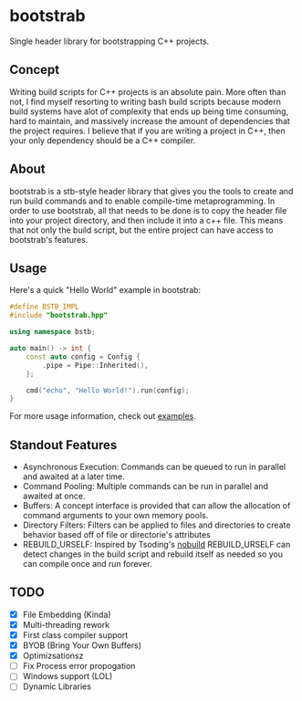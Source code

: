 # bootstrab

Single header library for bootstrapping C++ projects.

## Concept

Writing build scripts for C++ projects is an absolute pain. More often than not,
I find myself resorting to writing bash build scripts because modern build systems
have alot of complexity that ends up being time consuming, hard to maintain, and
massively increase the amount of dependencies that the project requires. I believe
that if you are writing a project in C++, then your only dependency should be a C++
compiler.

## About

bootstrab is a stb-style header library that gives you the tools to create and run
build commands and to enable compile-time metaprogramming. In order to use bootstrab,
all that needs to be done is to copy the header file into your project directory, and
then include it into a c++ file. This means that not only the build script, but the
entire project can have access to bootstrab's features.

## Usage

Here's a quick "Hello World" example in bootstrab:

```cpp
#define BSTB_IMPL 
#include "bootstrab.hpp"

using namespace bstb;

auto main() -> int {
    const auto config = Config {
        .pipe = Pipe::Inherited(),
    };

    cmd("echo", "Hello World!").run(config);
}

```

For more usage information, check out [examples](examples).

## Standout Features

- Asynchronous Execution: Commands can be queued to run in parallel and awaited at a later time.
- Command Pooling: Multiple commands can be run in parallel and awaited at once.
- Buffers: A concept interface is provided that can allow the allocation of command arguments to your own memory pools.
- Directory Filters: Filters can be applied to files and directories to create behavior based off of file or directorie's attributes
- REBUILD_URSELF: Inspired by Tsoding's [nobuild](https://github.com/tsoding/nobuild) REBUILD_URSELF can detect changes in the build script and rebuild itself as needed so you can compile once and run forever.

## TODO

- [X] File Embedding (Kinda)
- [X] Multi-threading rework
- [X] First class compiler support
- [X] BYOB (Bring Your Own Buffers)
- [X] Optimizsationsz
- [ ] Fix Process error propogation
- [ ] Windows support (LOL)
- [ ] Dynamic Libraries
